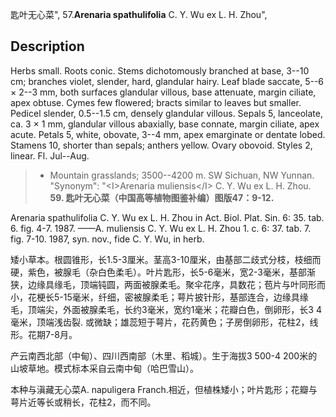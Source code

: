 匙叶无心菜",
57.**Arenaria spathulifolia** C. Y. Wu ex L. H. Zhou",

## Description
Herbs small. Roots conic. Stems dichotomously branched at base, 3--10 cm; branches violet, slender, hard, glandular hairy. Leaf blade saccate, 5--6 × 2--3 mm, both surfaces glandular villous, base attenuate, margin ciliate, apex obtuse. Cymes few flowered; bracts similar to leaves but smaller. Pedicel slender, 0.5--1.5 cm, densely glandular villous. Sepals 5, lanceolate, ca. 3 × 1 mm, glandular villous abaxially, base connate, margin ciliate, apex acute. Petals 5, white, obovate, 3--4 mm, apex emarginate or dentate lobed. Stamens 10, shorter than sepals; anthers yellow. Ovary obovoid. Styles 2, linear. Fl. Jul--Aug.

> * Mountain grasslands; 3500--4200 m. SW Sichuan, NW Yunnan.
  "Synonym": "&lt;I&gt;Arenaria muliensis&lt;/I&gt; C. Y. Wu ex L. H. Zhou.
**59. 匙叶无心菜（中国高等植物图鉴补编）图版47：9-12.**

Arenaria spathulifolia C. Y. Wu ex L. H. Zhou in Act. Biol. Plat. Sin. 6: 35. tab. 6. fig. 4-7. 1987. ——A. muliensis C. Y. Wu ex L. H. Zhou 1. c. 6: 37. tab. 7. fig. 7-10. 1987, syn. nov., fide C. Y. Wu, in herb.

矮小草本。根圆锥形，长1.5-3厘米。茎高3-10厘米，由基部二歧式分枝，枝细而硬，紫色，被腺毛（杂白色柔毛）。叶片匙形，长5-6毫米，宽2-3毫米，基部渐狭，边缘具缘毛，顶端钝圆，两面被腺柔毛。聚伞花序，具数花；苞片与叶同形而小，花梗长5-15毫米，纤细，密被腺柔毛；萼片披针形，基部连合，边缘具缘毛，顶端尖，外面被腺柔毛，长约3毫米，宽约1毫米；花瓣白色，倒卵形，长3 4毫米，顶端浅齿裂. 或微缺；雄蕊短于萼片，花药黄色；子房倒卵形，花柱2，线形。花期7-8月。

产云南西北部（中甸）、四川西南部（木里、稻城）。生于海拔3 500-4 200米的山坡草地。模式标本采自云南中甸（哈巴雪山）。

本种与滇藏无心菜A. napuligera Franch.相近，但植株矮小；叶片匙形；花瓣与萼片近等长或稍长，花柱2，而不同。
